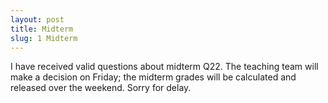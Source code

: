 ```yaml
---
layout: post
title: Midterm
slug: 1 Midterm
---
```


I have received valid questions about midterm Q22. The teaching team will make a decision on Friday; the midterm grades will be calculated and released over the weekend. Sorry for delay.

